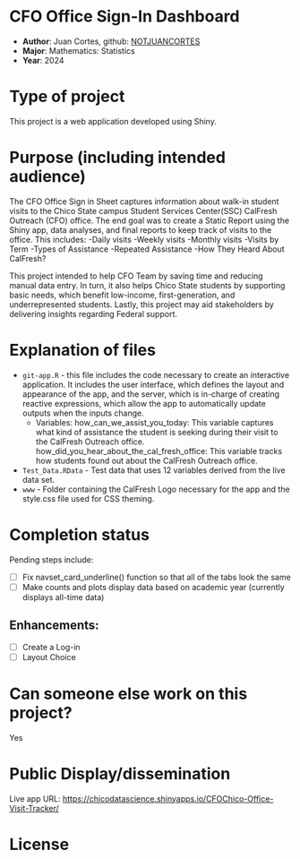 # CFO Office Sign-In Dashboard
* **Author**: Juan Cortes, github: [NOTJUANCORTES](https://github.com/NOTJUANCORTES)
* **Major**: Mathematics: Statistics
* **Year**: 2024

# Type of project

This project is a web application developed using Shiny.

# Purpose (including intended audience)

The CFO Office Sign in Sheet captures information about walk-in student visits to the Chico State campus Student Services Center(SSC) CalFresh Outreach (CFO) office.
The end goal was to create a Static Report using the Shiny app, data analyses, and final reports to keep track of visits to the office. This includes:
-Daily visits
-Weekly visits
-Monthly visits
-Visits by Term
-Types of Assistance
-Repeated Assistance
-How They Heard About CalFresh?

This project intended to help CFO Team by saving time and reducing manual data entry. In turn, it also helps Chico State students by supporting basic needs, which benefit low-income, 
first-generation, and underrepresented students. Lastly, this project may aid stakeholders by delivering insights regarding Federal support.



# Explanation of files

* `git-app.R` - this file includes the code necessary to create an interactive application. It includes the user interface, which defines the layout and appearance of the app, and the server, which is in-charge of creating reactive expressions, which allow the app to automatically update outputs when the inputs change.
    - Variables:
      how_can_we_assist_you_today: This variable captures what kind of assistance the student is seeking during their visit to the CalFresh Outreach office.
      how_did_you_hear_about_the_cal_fresh_office: This variable tracks how students found out about the CalFresh Outreach office.
* `Test_Data.RData` - Test data that uses 12 variables derived from the live data set.
* `www` - Folder containing the CalFresh Logo necessary for the app and the style.css file used for CSS theming.

# Completion status 

Pending steps include: 

- [ ] Fix navset_card_underline() function so that all of the tabs look the same
- [ ] Make counts and plots display data based on academic year (currently displays all-time data)

## Enhancements: 

- [ ] ​Create a Log-in
- [ ] Layout Choice

# Can someone else work on this project? 
Yes

# Public Display/dissemination
Live app URL: https://chicodatascience.shinyapps.io/CFOChico-Office-Visit-Tracker/

# License
